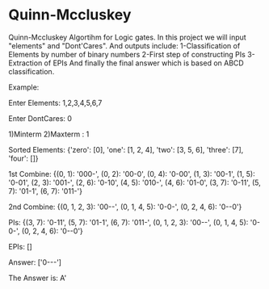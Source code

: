 # Quinn-Mccluskey
Quinn-Mccluskey Algortihm for Logic gates.
In this project we will input "elements" and "Dont'Cares".
And outputs include:
1-Classification of Elements by number of binary numbers
2-First step of constructing PIs 
3-Extraction of EPIs 
And finally the final answer which is based on ABCD classification.

Example:

Enter Elements: 1,2,3,4,5,6,7

Enter DontCares: 0

1)Minterm 2)Maxterm : 1

Sorted Elements:  {'zero': [0], 'one': [1, 2, 4], 'two': [3, 5, 6], 'three': [7], 'four': []}

1st Combine:  {(0, 1): '000-', (0, 2): '00-0', (0, 4): '0-00', (1, 3): '00-1', (1, 5): '0-01', (2, 3): '001-', (2, 6): '0-10', (4, 5): '010-', (4, 6): '01-0', (3, 7): '0-11', (5, 7): '01-1', (6, 7): '011-'}

2nd Combine:  {(0, 1, 2, 3): '00--', (0, 1, 4, 5): '0-0-', (0, 2, 4, 6): '0--0'}

PIs:  {(3, 7): '0-11', (5, 7): '01-1', (6, 7): '011-', (0, 1, 2, 3): '00--', (0, 1, 4, 5): '0-0-', (0, 2, 4, 6): '0--0'}

EPIs:  []

Answer:  ['0---']

The Answer is:  A'
